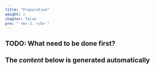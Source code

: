 ```yaml
---
title: "Preparation"
weight: 2
chapter: false
pre: " <b> 2. </b> "
---
```


## TODO: What need to be done first?

## The _content_ below is generated automatically <!-- TODO: Remove -->
